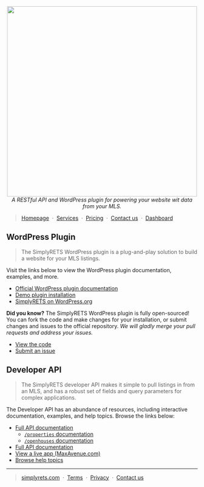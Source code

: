<div align="center">
  <img src="https://s3-us-west-2.amazonaws.com/simplyrets/site/simplyrets-logo-horizontal.svg" width="500"/>
  <br/>
  <i>A RESTful API and WordPress plugin for powering your website wit data from your MLS.</i>
</div>

> [Homepage](http://simplyrets.com) &nbsp;&middot;&nbsp;
> [Services](http://simplyrets.com/services) &nbsp;&middot;&nbsp;
> [Pricing](http://simplyrets.com/#home-pricing) &nbsp;&middot;&nbsp;
> [Contact us](http://simplyrets.com/#home-contact) &nbsp;&middot;&nbsp;
> [Dashboard](http://simplyrets.com/account)

## WordPress Plugin
> The SimplyRETS WordPress plugin is a plug-and-play solution to build
> a website for your MLS listings.

Visit the links below to view the WordPress plugin documentation,
examples, and more.

- [Official WordPress plugin documentation](http://wordpress-demo.simplyrets.com/documentation)
- [Demo plugin installation](http://wordpress-demo.simplyrets.com/docementation)
- [SimplyRETS on WordPress.org](https://wordpress.org/plugins/simply-rets)

**Did you know?**
The SimplyRETS WordPress plugin is fully open-sourced! You can fork
the code and make changes for your installation, or submit changes and
issues to the official repository. _We will gladly merge your pull
requests and address your issues._

- [View the code](https://github.com/SimplyRETS/simplyretswp)
- [Submit an issue](https://github.com/SimplyRETS/simplyretswp/issues/new)

## Developer API
> The SimplyRETS developer API makes it simple to pull listings in
> from an MLS, and has a robust set of fields and query parameters for
> complex applications.

The Developer API has an abundance of resources, including interactive
documentation, examples, and help topics. Browse the links below:

- [Full API documentation](https://docs.simplyrets.com/api/index.html)
  - [`/properties` documentation](https://docs.simplyrets.com/api/index.html#!/default/get_properties)
  - [`/openhouses` documentation](https://docs.simplyrets.com/api/index.html#!/default/get_openhouses)
- [Full API documentation](https://docs.simplyrets.com/api/index.html)
- [View a live app (MaxAvenue.com)](https://maxavenue.com)
- [Browse help topics](https://simplyrets.com/tags/RETS.html)

---

> [simplyrets.com](http://simplyrets.com) &nbsp;&middot;&nbsp;
> [Terms](https://simplyrets.com/termsofservice) &nbsp;&middot;&nbsp;
> [Privacy](https://simplyrets.com/privacypolicy) &nbsp;&middot;&nbsp;
> [Contact us](https://simplyrets.com/#home-contact)
